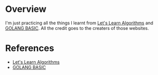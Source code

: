 # Overview

I'm just practicing all the things I learnt from [Let's Learn Algorithms](https://www.calhoun.io/lets-learn-algorithms/) and [GOLANG BASIC](http://www.golangprograms.com/).
All the credit goes to the creaters of those websites.

# References

- [Let's Learn Algorithms](https://www.calhoun.io/lets-learn-algorithms/)
- [GOLANG BASIC](http://www.golangprograms.com/)
